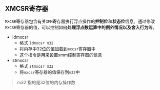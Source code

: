 

## XMCSR寄存器

`MXCSR`寄存器包含有关`XMM`寄存器执行浮点操作的**控制位**和**状态位**信息。通过修改`MXCSR`寄存器的值，可以控制如何**处理浮点数运算中的例外情况以及舍入行为**等。

- ldmxcsr
  - 格式 `ldmxcsr m32`
  - 将内存中32位的值加载到`mxcsr`寄存器中
  - 这个指令是用来设置xmm控制寄存器的信息
- stmxcsr
  - 格式 `stmxcsr m32`
  - 将`mxcsr`寄存器的值保存到`m32`中

> m32 指的是32位的内存操作数 